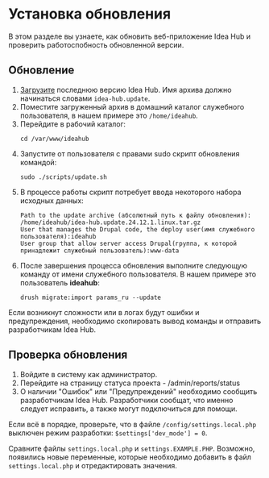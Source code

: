 # Установка обновления

В этом разделе вы узнаете, как обновить веб-приложение Idea Hub и проверить работоспобность обновленной версии. 

## Обновление

1. [Загрузите](https://disk.primo-rpa.ru/index.php/s/t9BHBjR6PP06Yax?path=%2FRelease%2FIdeaHub ) последнюю версию Idea Hub. Имя архива должно начинаться словами `idea-hub.update`.
1. Поместите загруженный архив в домашний каталог служебного пользователя, в нашем примере это `/home/ideahub`.
1. Перейдите в рабочий каталог:
   ```
   cd /var/www/ideahub
   ```
1. Запустите от пользователя с правами sudo скрипт обновления командой:
   ```
   sudo ./scripts/update.sh
   ```
1. В процессе работы скрипт потребует ввода некоторого набора исходных данных:
   ```
   Path to the update archive (абсолютный путь к файлу обновления): /home/ideahub/idea-hub.update.24.12.1.linux.tar.gz
   User that manages the Drupal code, the deploy user(имя служебного пользователя):ideahub
   User group that allow server access Drupal(группа, к которой принадлежит служебный пользователь):www-data
   ```
1. После завершения процесса обновления выполните следующую команду от имени служебного пользователя. В нашем примере это пользователь **ideahub**:
   ```
   drush migrate:import params_ru --update
   ```
Если возникнут сложности или в логах будут ошибки и предупреждения, необходимо скопировать вывод команды и отправить разработчикам Idea Hub.

## Проверка обновления

1. Войдите в систему как администратор.
1. Перейдите на страницу статуса проекта - /admin/reports/status
1. О наличии "Ошибок" или "Предупреждений" необходимо сообщить разработчикам Idea Hub. Разработчики сообщат, что именно следует исправить, а также могут подключиться для помощи.

Если всё в порядке, проверьте, что в файле `/config/settings.local.php` выключен режим разработки: `$settings['dev_mode'] = 0`.

Сравните файлы `settings.local.php` и `settings.EXAMPLE.PHP`. Возможно, появились новые переменные, которые необходимо добавить в файл `settings.local.php` и отредактировать значения.
